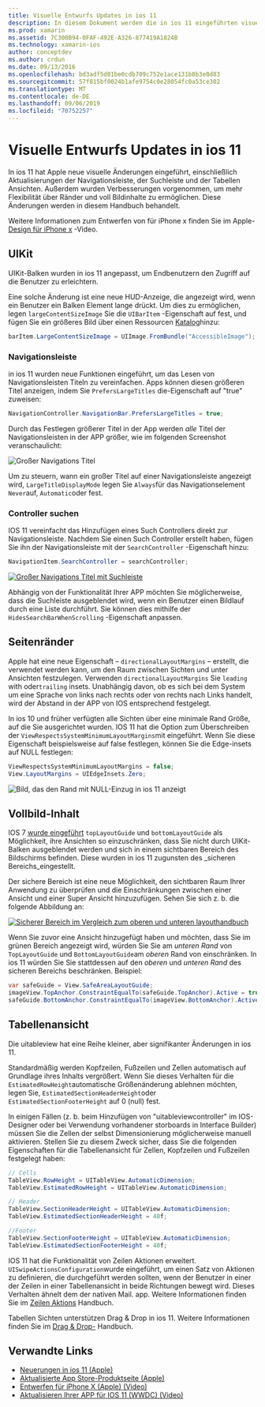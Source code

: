```yaml
---
title: Visuelle Entwurfs Updates in ios 11
description: In diesem Dokument werden die in ios 11 eingeführten visuellen Design Updates beschrieben. Es werden Änderungen an Navigationsleisten, Such Controllern, Rändern, voll Bildinhalten und Tabellen Ansichten erläutert.
ms.prod: xamarin
ms.assetid: 7C300B94-0FAF-492E-A326-877419A1824B
ms.technology: xamarin-ios
author: conceptdev
ms.author: crdun
ms.date: 09/13/2016
ms.openlocfilehash: bd3adf5d01be0cdb709c752e1ace131b8b3e8d83
ms.sourcegitcommit: 57f815bf0024b1afe9754c0e28054fc0a53ce302
ms.translationtype: MT
ms.contentlocale: de-DE
ms.lasthandoff: 09/06/2019
ms.locfileid: "70752257"
---
```

# <a name="visual-design-updates-in-ios-11"></a>Visuelle Entwurfs Updates in ios 11

In ios 11 hat Apple neue visuelle Änderungen eingeführt, einschließlich Aktualisierungen der Navigationsleiste, der Suchleiste und der Tabellen Ansichten. Außerdem wurden Verbesserungen vorgenommen, um mehr Flexibilität über Ränder und voll Bildinhalte zu ermöglichen. Diese Änderungen werden in diesem Handbuch behandelt. 

Weitere Informationen zum Entwerfen von für iPhone x finden Sie im Apple- [Design für iPhone x](https://developer.apple.com/videos/play/fall2017/801/) -Video.

## <a name="uikit"></a>UIKit

UIKit-Balken wurden in ios 11 angepasst, um Endbenutzern den Zugriff auf die Benutzer zu erleichtern.

Eine solche Änderung ist eine neue HUD-Anzeige, die angezeigt wird, wenn ein Benutzer ein Balken Element lange drückt. Um dies zu ermöglichen, legen `largeContentSizeImage` Sie die `UIBarItem` -Eigenschaft auf fest, und fügen Sie ein größeres Bild über einen Ressourcen [Katalog](~/ios/app-fundamentals/images-icons/displaying-an-image.md)hinzu:

```csharp
barItem.LargeContentSizeImage = UIImage.FromBundle("AccessibleImage");
```

### <a name="navigation-bar"></a>Navigationsleiste
in ios 11 wurden neue Funktionen eingeführt, um das Lesen von Navigationsleisten Titeln zu vereinfachen. Apps können diesen größeren Titel anzeigen, indem Sie `PrefersLargeTitles` die-Eigenschaft auf "true" zuweisen:

```csharp
NavigationController.NavigationBar.PrefersLargeTitles = true;
```

Durch das Festlegen größerer Titel in der App werden _alle_ Titel der Navigationsleisten in der APP größer, wie im folgenden Screenshot veranschaulicht:

![Großer Navigations Titel](visual-design-images/image7.png)

Um zu steuern, wann ein großer Titel auf einer Navigationsleiste angezeigt wird, `LargeTitleDisplayMode` legen Sie `Always`für das Navigationselement `Never`auf, `Automatic`oder fest.

### <a name="search-controller"></a>Controller suchen

IOS 11 vereinfacht das Hinzufügen eines Such Controllers direkt zur Navigationsleiste. Nachdem Sie einen Such Controller erstellt haben, fügen Sie ihn der Navigationsleiste mit der `SearchController` -Eigenschaft hinzu:

```csharp
NavigationItem.SearchController = searchController;
```

[![Großer Navigations Titel mit Suchleiste](visual-design-images/image8-sml.png)](visual-design-images/image8-sml.png#lightbox)

Abhängig von der Funktionalität Ihrer APP möchten Sie möglicherweise, dass die Suchleiste ausgeblendet wird, wenn ein Benutzer einen Bildlauf durch eine Liste durchführt. Sie können dies mithilfe der `HidesSearchBarWhenScrolling` -Eigenschaft anpassen.

## <a name="margins"></a>Seitenränder

Apple hat eine neue Eigenschaft – `directionalLayoutMargins` – erstellt, die verwendet werden kann, um den Raum zwischen Sichten und unter Ansichten festzulegen. Verwenden `directionalLayoutMargins` Sie `leading` with oder`trailing` insets. Unabhängig davon, ob es sich bei dem System um eine Sprache von links nach rechts oder von rechts nach Links handelt, wird der Abstand in der APP von IOS entsprechend festgelegt.

In ios 10 und früher verfügten alle Sichten über eine minimale Rand Größe, auf die Sie ausgerichtet wurden. IOS 11 hat die Option zum Überschreiben der `ViewRespectsSystemMinimumLayoutMargins`mit eingeführt. Wenn Sie diese Eigenschaft beispielsweise auf false festlegen, können Sie die Edge-insets auf NULL festlegen:

```csharp
ViewRespectsSystemMinimumLayoutMargins = false;
View.LayoutMargins = UIEdgeInsets.Zero;
```

![Bild, das den Rand mit NULL-Einzug in ios 11 anzeigt](visual-design-images/image9.png)

<a name="fullscreen" />

## <a name="full-screen-content"></a>Vollbild-Inhalt

IOS 7 [wurde eingeführt](~/ios/platform/introduction-to-ios7/ios7-ui.md#fullscreen) `topLayoutGuide` und `bottomLayoutGuide` als Möglichkeit, ihre Ansichten so einzuschränken, dass Sie nicht durch UIKit-Balken ausgeblendet werden und sich in einem sichtbaren Bereich des Bildschirms befinden. Diese wurden in ios 11 zugunsten des _sicheren Bereichs_eingestellt.

Der sichere Bereich ist eine neue Möglichkeit, den sichtbaren Raum Ihrer Anwendung zu überprüfen und die Einschränkungen zwischen einer Ansicht und einer Super Ansicht hinzuzufügen. Sehen Sie sich z. b. die folgende Abbildung an:

[![Sicherer Bereich im Vergleich zum oberen und unteren layouthandbuch](visual-design-images/image10-sml.png)](visual-design-images/image10.png#lightbox)

Wenn Sie zuvor eine Ansicht hinzugefügt haben und möchten, dass Sie im grünen Bereich angezeigt wird, würden Sie Sie am _unteren Rand_ von `TopLayoutGuide` und `BottomLayoutGuide`am _oberen_ Rand von einschränken. In ios 11 würden Sie Sie stattdessen auf den _oberen_ und _unteren Rand_ des sicheren Bereichs beschränken. Beispiel:

```csharp
var safeGuide = View.SafeAreaLayoutGuide;
imageView.TopAnchor.ConstraintEqualTo(safeGuide.TopAnchor).Active = true;
safeGuide.BottomAnchor.ConstraintEqualTo(imageView.BottomAnchor).Active = true;
```

## <a name="table-view"></a>Tabellenansicht

Die uitableview hat eine Reihe kleiner, aber signifikanter Änderungen in ios 11.

Standardmäßig werden Kopfzeilen, Fußzeilen und Zellen automatisch auf Grundlage ihres Inhalts vergrößert. Wenn Sie dieses Verhalten für die `EstimatedRowHeight`automatische Größenänderung ablehnen möchten, legen Sie, `EstimatedSectionHeaderHeight`oder `EstimatedSectionFooterHeight` auf 0 (null) fest.

In einigen Fällen (z. b. beim Hinzufügen von "uitableviewcontroller" im IOS-Designer oder bei Verwendung vorhandener storboards in Interface Builder) müssen Sie die Zellen der selbst Dimensionierung möglicherweise manuell aktivieren. Stellen Sie zu diesem Zweck sicher, dass Sie die folgenden Eigenschaften für die Tabellenansicht für Zellen, Kopfzeilen und Fußzeilen festgelegt haben:

```csharp
// Cells
TableView.RowHeight = UITableView.AutomaticDimension;
TableView.EstimatedRowHeight = UITableView.AutomaticDimension;

// Header
TableView.SectionHeaderHeight = UITableView.AutomaticDimension;
TableView.EstimatedSectionHeaderHeight = 40f;

//Footer
TableView.SectionFooterHeight = UITableView.AutomaticDimension;
TableView.EstimatedSectionFooterHeight = 40f;

```

IOS 11 hat die Funktionalität von Zeilen Aktionen erweitert. `UISwipeActionsConfiguration`wurde eingeführt, um einen Satz von Aktionen zu definieren, die durchgeführt werden sollten, wenn der Benutzer in einer der Zeilen in einer Tabellenansicht in beide Richtungen bewegt wird. Dieses Verhalten ähnelt dem der nativen Mail. app. Weitere Informationen finden Sie im [Zeilen Aktions](~/ios/user-interface/controls/tables/row-action.md) Handbuch.

Tabellen Sichten unterstützen Drag & Drop in ios 11. Weitere Informationen finden Sie im [Drag & Drop-](~/ios/platform/introduction-to-ios11/drag-and-drop.md#uitableview) Handbuch.

## <a name="related-links"></a>Verwandte Links

- [Neuerungen in ios 11 (Apple)](https://developer.apple.com/ios/)
- [Aktualisierte App Store-Produktseite (Apple)](https://developer.apple.com/app-store/product-page/)
- [Entwerfen für iPhone X (Apple) (Video)](https://developer.apple.com/videos/play/fall2017/801/)
- [Aktualisieren Ihrer APP für IOS 11 (WWDC) (Video)](https://developer.apple.com/videos/play/wwdc2017/204/)
